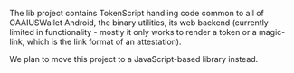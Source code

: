 The lib project contains TokenScript handling code common to all of GAAIUSWallet Android, the binary utilities, its web backend (currently limited in functionality - mostly it only works to render a token or a magic-link, which is the link format of an attestation).


We plan to move this project to a JavaScript-based library instead. 
